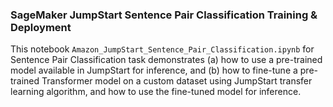 ### SageMaker JumpStart Sentence Pair Classification Training & Deployment
This notebook `Amazon_JumpStart_Sentence_Pair_Classification.ipynb` for Sentence Pair Classification task demonstrates (a) how to use a pre-trained model available in JumpStart for inference, and (b) how to fine-tune a pre-trained Transformer model on a custom dataset using JumpStart transfer learning algorithm, and how to use the fine-tuned model for inference.